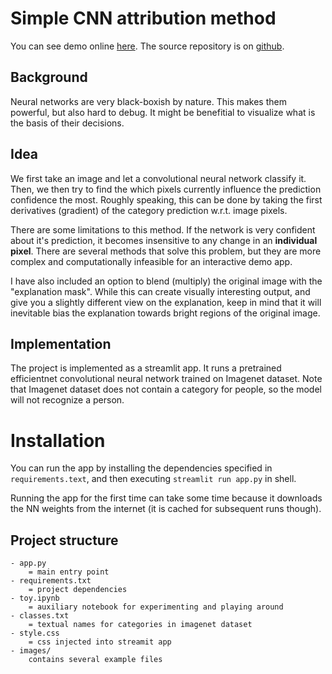 # Simple CNN attribution method
You can see demo online [here](https://share.streamlit.io/485294-muni/streamlit-cnn-vis/main/app.py). The source repository is on [github](https://github.com/485294-muni/streamlit-cnn-vis).

## Background
Neural networks are very black-boxish by nature. This makes them powerful, but also hard to debug. It might be benefitial to visualize what is the basis of their decisions. 

## Idea
We first take an image and let a convolutional neural network classify it.
Then, we then try to find the which pixels currently influence the prediction
confidence the most. Roughly speaking, this can be done by taking the first
derivatives (gradient) of the category prediction w.r.t. image pixels.

There are some limitations to this method. If the network is very confident
about it's prediction, it becomes insensitive to any change in an **individual
pixel**. There are several methods that solve this problem, but they are more
complex and computationally infeasible for an interactive demo app.

I have also included an option to blend (multiply) the original image with
the "explanation mask". While this can create visually interesting output,
and give you a slightly different view on the explanation, keep in mind
that it will inevitable bias the explanation towards bright regions of the
original image.

## Implementation
The project is implemented as a streamlit app. It runs a pretrained
efficientnet convolutional neural network trained on Imagenet dataset.
Note that Imagenet dataset does not contain a category for people, so
the model will not recognize a person.

# Installation
You can run the app by installing the dependencies specified in `requirements.text`,
and then executing `streamlit run app.py` in shell.

Running the app for the first time can take some time because it downloads
the NN weights from the internet (it is cached for subsequent runs though).


## Project structure
```
- app.py
    = main entry point
- requirements.txt
    = project dependencies
- toy.ipynb
    = auxiliary notebook for experimenting and playing around
- classes.txt
    = textual names for categories in imagenet dataset
- style.css
    = css injected into streamit app
- images/
    contains several example files
``` 